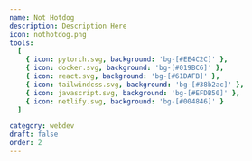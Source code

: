 ```yaml
---
name: Not Hotdog
description: Description Here
icon: nothotdog.png
tools:
  [
    { icon: pytorch.svg, background: 'bg-[#EE4C2C]' },
    { icon: docker.svg, background: 'bg-[#019BC6]' },
    { icon: react.svg, background: 'bg-[#61DAFB]' },
    { icon: tailwindcss.svg, background: 'bg-[#38b2ac]' },
    { icon: javascript.svg, background: 'bg-[#EFDB50]' },
    { icon: netlify.svg, background: 'bg-[#004846]' }
  ]

category: webdev
draft: false
order: 2
---
```

